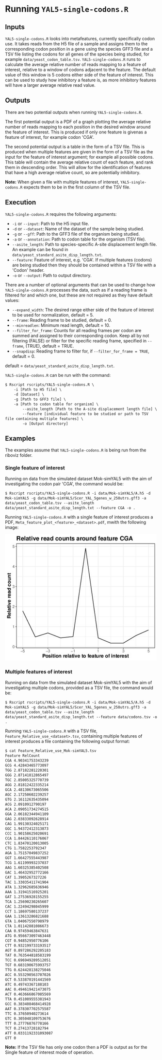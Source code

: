 # Running `YAL5-single-codons.R`

## Inputs 

`YAL5-single-codons.R` looks into metafeatures, currently specifically codon use. It takes reads from the H5 file of a sample and assigns them to the corresponding codon position in a gene using the species GFF3 file and a TSV file listing the codons for all genes of the species being studied, for example `data/yeast_codon_table.tsv`. `YAL5-single-codons.R` runs to calculate the average relative number of reads mapping to a feature of interest, relative to a window of codons adjacent to the feature. The default value of this window is 5 codons either side of the feature of interest. This can be used to study how inhibitory a feature is, as more inhibitory features will have a larger average relative read value. 

## Outputs

There are two potential outputs when running `YAL5-single-codons.R`.

The first potential output is a PDF of a graph plotting the average relative number of reads mapping to each position in the desired window around the feature of interest. This is produced if only one feature is givenas a feature of interest, for example codon 'CGA'.

The second potential output is a table in the form of a TSV file. This is produced when multiple features are given in the form of a TSV file as the input for the feature of interest argument; for example all possible codons. This table will contain the average relative count of each feature, and rank them in descending order. This will allow for the identification of features that have a high average relative count, so are potentially inhibitory. 

**Note:** When given a file with multiple features of interest, `YAL5-single-codons.R` expects them to be in the first column of the TSV file.

## Execution

`YAL5-single-codons.R` requires the following arguments:

* `-i` or `--input`: Path to the H5 input file.
* `-d` or `--dataset`: Name of the dataset of the sample being studied.
* `-g` or `--gff`: Path to the GFF3 file of the organism being studied.
* `-a` or `--annotation`: Path to codon table for the organism (TSV file).
* `--asite_length`: Path to species-specific A-site displacement length file. An example can be found in `data/yeast_standard_asite_disp_length.txt`.
* `--feature`: Feature of interest, e.g. 'CGA'. If multiple features (codons) are being studied then they should be contained within a TSV file with a 'Codon' header.
* `-o` or `--output`: Path to output directory.

There are a number of optional arguments that can be used to change how `YAL5-single-codons.R` processes the data, such as if a reading frame is filtered for and which one, but these are not required as they have default values:

* `--expand_width`: The desired range either side of the feature of interest to be used for normalization, default = 5.
* `--frame`:  Reading frame to be studied, default = 0.
* `--minreadlen`: Minimum read length, default = 10.
* `--filter_for_frame`: Counts for all reading frames per codon are summed and assigned to their corresponding codon. Keep all by not filtering (FALSE) or filter for the specific reading frame, specified in `--frame`, (TRUE), default = TRUE.
* `--snapdisp`: Reading frame to filter for, if `--filter_for_frame = TRUE`, default = 0.

default = `data/yeast_standard_asite_disp_length.txt`.

`YAL5-single-codons.R` can be run with the command:

```console
$ Rscript rscripts/YAL5-single-codons.R \
	-i [Path to H5 file] \
 	-d [Dataset] \
	-g [Path to GFF3 file] \
	-a [Path to codon table for organism] \
        --asite_length [Path to the A-site displacement length file] \
        --feature [individual feature to be studied or path to TSV file containing multiple features] \
        -o [Output directory]
```

## Examples

The examples assume that `YAL5-single-codons.R` is being run from the riboviz folder.

### Single feature of interest

Running on data from the simulated dataset Mok-simYAL5 with the aim of investigating the codon pair 'CGA', the command would be:

```console
$ Rscript rscripts/YAL5-single-codons.R -i data/Mok-simYAL5/A.h5 -d Mok-simYAL5 -g data/Mok-simYAL5/Scer_YAL_5genes_w_250utrs.gff3 -a data/yeast_codon_table.tsv --asite_length data/yeast_standard_asite_disp_length.txt --feature CGA -o .
```

Running `YAL5-single-codons.R` with a single feature of interest produces a PDF, `Meta_feature_plot_<feature>_<dataset>.pdf`, mwith the following image:

<img src="../images/Meta_feature_plot_CGA_Mok-simYAL5.JPG" alt="CGA Mok-simYAL5 meta feature plot" width="500"/>

### Multiple features of interest

Running on data from the simulated dataset Mok-simYAL5 with the aim of investigating multiple codons, provided as a TSV file, the command would be:

```console
$ Rscript rscripts/YAL5-single-codons.R -i data/Mok-simYAL5/A.h5 -d Mok-simYAL5 -g data/Mok-simYAL5/Scer_YAL_5genes_w_250utrs.gff3 -a data/yeast_codon_table.tsv --asite_length data/yeast_standard_asite_disp_length.txt --feature data/codons.tsv -o .
```

Running `YAL5-single-codons.R` with a TSV file, `Feature_Relative_use_<dataset>.tsv`, containing multiple features of interest produces a file containing the following output format:

```console
$ cat Feature_Relative_use_Mok-simYAL5.tsv 
Feature	RelCount
CGA	4.90341753343239
GCG	4.42843465773097
TGG	2.87182281220301
GGG	2.87141812865497
TGC	2.85005325770739
AGG	2.81812422335214
GCA	2.48130673065506
AGC	2.17250602239257
GTG	2.16112635435094
ACG	2.0910912790197
ACA	2.09051734274515
GGA	2.06182344941109
GAG	2.03833092628914
CAG	1.99130324025171
GGC	1.94372412313873
CCC	1.90158625020691
CCA	1.84426110176067
CTC	1.83470120013005
CTG	1.7582253792347
AGA	1.75157049837252
GGT	1.66427555443987
TCG	1.61199993237037
AAG	1.60325385402508
GAC	1.46432952772166
CAT	1.3905267327226
TAC	1.33035411741904
ATA	1.32962685636946
AAA	1.31941516925201
GAT	1.27536928155255
TCA	1.25690230265607
CAC	1.22494298045999
CCT	1.18697580137237
GAA	1.13613286821688
GTA	1.04067550798979
CTA	1.01142881086673
CAA	0.97459463847631
ATG	0.956673097463448
CGT	0.94852950776106
CTT	0.932199733193517
AGT	0.897286292205183
TAT	0.763544818583199
TCC	0.696949289512051
TGT	0.683190675993757
TTG	0.624428138275046
ACC	0.553290563707026
GCT	0.533870191441569
ATC	0.49743367188103
AAC	0.494619421473075
ACT	0.463666867085569
TTA	0.451089555381943
GCC	0.383408468414928
AAT	0.378307702575587
TTC	0.37650940273614
GTC	0.305048109753676
TTT	0.27776876778166
TCT	0.27413728182794
ATT	0.0331192331093087
GTT	0
```

**Note:** If the TSV file has only one codon then a PDF is output as for the Single feature of interest mode of operation.
